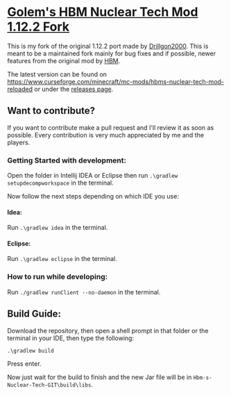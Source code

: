 # <u>**Golem's HBM Nuclear Tech Mod 1.12.2 Fork**</u>

This is my fork of the original 1.12.2 port made by [Drillgon2000](https://github.com/Drillgon200/Hbm-s-Nuclear-Tech-GIT). This is meant to be a maintained fork mainly for bug fixes and if possible, newer features from the original mod by [HBM](https://github.com/HbmMods/Hbm-s-Nuclear-Tech-GIT).

The latest version can be found on https://www.curseforge.com/minecraft/mc-mods/hbms-nuclear-tech-mod-reloaded or under the [releases page](https://github.com/TheOriginalGolem/Hbm-s-Nuclear-Tech-GIT/releases).

## **Want to contribute?**

If you want to contribute make a pull request and I'll review it as soon as possible.
Every contribution is very much appreciated by me and the players.

### **Getting Started with development:**
Open the folder in Intellij IDEA or Eclipse then run `.\gradlew setupdecompworkspace` in the terminal.

Now follow the next steps depending on which IDE you use:
#### Idea:
Run `.\gradlew idea` in the terminal.
#### Eclipse:
Run `.\gradlew eclipse` in the terminal.

### How to run while developing:
Run `./gradlew runClient --no-daemon` in the terminal.
## **Build Guide:**

Download the repository, then open a shell prompt in that folder or the terminal in your IDE, then type the following:

`.\gradlew build`

Press enter.

Now just wait for the build to finish and the new Jar file will be in `Hbm-s-Nuclear-Tech-GIT\build\libs`.
